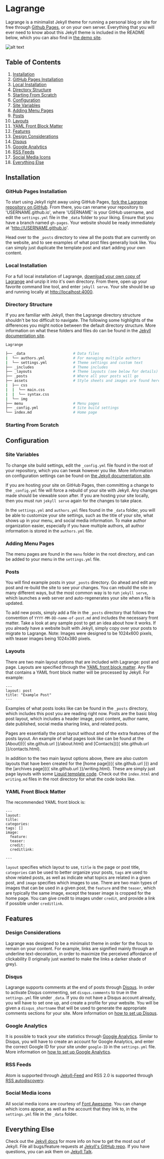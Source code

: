 # Lagrange

Lagrange is a minimalist Jekyll theme for running a personal blog or site for free through [Github Pages](https://pages.github.com/), or on your own server. Everything that you will ever need to know about this Jekyll theme is included in the README below, which you can also find in [the demo site](https://lenpaul.github.io/Lagrange/).

![alt text](https://cloud.githubusercontent.com/assets/8409329/21747617/7ef0e18e-d53a-11e6-8f90-8bb14b62ba20.jpg "Lagrange Demo Image")

## Table of Contents

1. [Installation](#installation)
  1. [GitHub Pages Installation](#github-pages-installation)
  2. [Local Installation](#local-installation)
  3. [Directory Structure](#directory-structure)
  4. [Starting From Scratch](#starting-from-scratch)
2. [Configuration](#configuration)
  1. [Site Variables](#site-variables)
  2. [Adding Menu Pages](#adding-menu-pages)
  3. [Posts](#posts)
  4. [Layouts](#layouts)
  5. [YAML Front Block Matter](#yaml-front-block-matter)
3. [Features](#features)
  1. [Design Considerations](#design-considerations)
  2. [Disqus](#disqus)
  3. [Google Analytics](#google-analytics)
  4. [RSS Feeds](#rss-feeds)
  5. [Social Media Icons](#social-media-icons)
4. [Everything Else](#everything-else)

## Installation

### GitHub Pages Installation

To start using Jekyll right away using GitHub Pages, [fork the Lagrange repository on GitHub](https://github.com/LeNPaul/Lagrange/fork). From there, you can rename your repository to 'USERNAME.github.io', where 'USERNAME' is your GitHub username, and edit the `settings.yml` file in the `_data` folder to your liking. Ensure that you have a branch named `gh-pages`. Your website should be ready immediately at 'http://USERNAME.github.io'.

Head over to the `_posts` directory to view all the posts that are currently on the website, and to see examples of what post files generally look like. You can simply just duplicate the template post and start adding your own content.

### Local Installation

For a full local installation of Lagrange, [download your own copy of Lagrange](https://github.com/LeNPaul/Lagrange/archive/gh-pages.zip) and unzip it into it's own directory. From there, open up your favorite command line tool, and enter `jekyll serve`. Your site should be up and running locally at [http://localhost:4000](http://localhost:4000).

### Directory Structure

If you are familiar with Jekyll, then the Lagrange directory structure shouldn't be too difficult to navigate. The following some highlights of the differences you might notice between the default directory structure. More information on what these folders and files do can be found in the [Jekyll documentation site](https://jekyllrb.com/docs/structure/).

```bash
Lagrange

├── _data                      # Data files
|  └── authors.yml             # For managing multiple authors
|  └── settings.yml            # Theme settings and custom text
├── _includes                  # Theme includes
├── _layouts                   # Theme layouts (see below for details)
├── _posts                     # Where all your posts will go
├── assets                     # Style sheets and images are found here
|  ├── css
|  |  └── main.css
|  |  └── syntax.css
|  └── img
├── menu                       # Menu pages
├── _config.yml                # Site build settings
└── index.md                   # Home page
```

### Starting From Scratch



## Configuration

### Site Variables

To change site build settings, edit the `_config.yml` file found in the root of your repository, which you can tweak however you like. More information on configuration settings can be found on [the Jekyll documentation site](https://jekyllrb.com/docs/configuration/).

If you are hosting your site on GitHub Pages, then committing a change to the `_config.yml` file will force a rebuild of your site with Jekyll. Any changes made should be viewable soon after. If you are hosting your site locally, then you must run `jekyll serve` again for the changes to take place.

In the `settings.yml` and `authors.yml` files found in the `_data` folder, you will be able to customize your site settings, such as the title of your site, what shows up in your menu, and social media information. To make author organization easier, especially if you have multiple authors, all author information is stored in the `authors.yml` file.

### Adding Menu Pages

The menu pages are found in the `menu` folder in the root directory, and can be added to your menu in the `settings.yml` file.

### Posts

You will find example posts in your `_posts` directory. Go ahead and edit any post and re-build the site to see your changes. You can rebuild the site in many different ways, but the most common way is to run `jekyll serve`, which launches a web server and auto-regenerates your site when a file is updated.

To add new posts, simply add a file in the `_posts` directory that follows the convention of `YYYY-MM-DD-name-of-post.md` and includes the necessary front matter. Take a look at any sample post to get an idea about how it works. If you already have a website built with Jekyll, simply copy over your posts to migrate to Lagrange. Note: Images were designed to be 1024x600 pixels, with teaser images being 1024x380 pixels.

### Layouts

There are two main layout options that are included with Lagrange: post and page. Layouts are specified through the [YAML front block matter](https://jekyllrb.com/docs/frontmatter/). Any file that contains a YAML front block matter will be processed by Jekyll. For example:

```
---
layout: post
title: "Example Post"
---
```

Examples of what posts looks like can be found in the `_posts` directory, which includes this post you are reading right now. Posts are the basic blog post layout, which includes a header image, post content, author name, date published, social media sharing links, and related posts.

Pages are essentially the post layout without and of the extra features of the posts layout. An example of what pages look like can be found at the [About]({{ site.github.url }}/about.html) and [Contacts]({{ site.github.url }}/contacts.html).

In addition to the two main layout options above, there are also custom layouts that have been created for the [home page]({{ site.github.url }}) and the [archives page]({{ site.github.url }}/writing.html). These are simply just page layouts with some [Liquid template code](https://shopify.github.io/liquid/). Check out the `index.html` and `writing.md` files in the root directory for what the code looks like.

### YAML Front Block Matter

The recommended YAML front block is:

```
---
layout:
title:
categories:
tags: []
image:
  feature:
  teaser:
  credit:
  creditlink:

---
```

`layout` specifies which layout to use, `title` is the page or post title, `categories` can be used to better organize your posts, `tags` are used to show related posts, as well as indicate what topics are related in a given post, and `image` specifies which images to use. There are two main types of images that can be used in a given post, the `feature` and the `teaser`, which are typically the same image, except the teaser image is cropped for the home page. You can give credit to images under `credit`, and provide a link if possible under `creditlink`.

## Features

### Design Considerations

Lagrange was designed to be a minimalist theme in order for the focus to remain on your content. For example, links are signified mainly through an underline text-decoration, in order to maximize the perceived affordance of clickability (I originally just wanted to make the links a darker shade of grey).

### Disqus

Lagrange supports comments at the end of posts through [Disqus](https://disqus.com/). In order to activate Disqus commenting, set `disqus.comments` to true in the `settings.yml` file under `_data`. If you do not have a Disqus account already, you will have to set one up, and create a profile for your website. You will be given a `disqus_shortname` that will be used to generate the appropriate comments sections for your site. More information on [how to set up Disqus](http://www.perfectlyrandom.org/2014/06/29/adding-disqus-to-your-jekyll-powered-github-pages/).

### Google Analytics

It is possible to track your site statistics through [Google Analytics](https://www.google.com/analytics/). Similar to Disqus, you will have to create an account for Google Analytics, and enter the correct Google ID for your site under `google-ID` in the `settings.yml` file. More information on [how to set up Google Analytics](https://michaelsoolee.com/google-analytics-jekyll/).

### RSS Feeds

Atom is supported through [Jekyll-Feed](https://github.com/jekyll/jekyll-feed) and RSS 2.0 is supported through [RSS autodiscovery](http://www.rssboard.org/rss-autodiscovery).


### Social Media icons

All social media icons are courtesy of [Font Awesome](http://fontawesome.io/). You can change which icons appear, as well as the account that they link to, in the `settings.yml` file in the `_data` folder.

## Everything Else

Check out the [Jekyll docs][jekyll-docs] for more info on how to get the most out of Jekyll. File all bugs/feature requests at [Jekyll's GitHub repo][jekyll-gh]. If you have questions, you can ask them on [Jekyll Talk][jekyll-talk].

[jekyll-docs]: http://jekyllrb.com/docs/home
[jekyll-gh]:   https://github.com/jekyll/jekyll
[jekyll-talk]: https://talk.jekyllrb.com/
